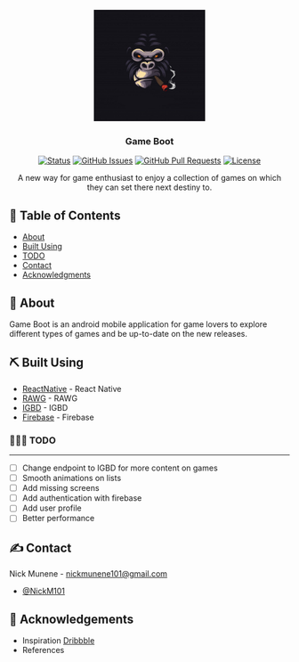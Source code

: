 <p align="center">
  <a href="" rel="noopener">
 <img width=200px height=200px src="https://github.com/NickM101/GameBoot/blob/main/src/assets/images/splash.jpg" alt="Game Boot"></a>
</p>

<h3 align="center">Game Boot</h3>

<div align="center">
  
  [![Status](https://img.shields.io/badge/status-active-success.svg)]() 
  [![GitHub Issues](https://img.shields.io/github/issues/NickM101/GameBoot.svg)](https://github.com/NickM101/GameBoot/issues)
  [![GitHub Pull Requests](https://img.shields.io/github/issues-pr/NickM101/GameBoot.svg)](https://github.com/NickM101/GameBoot/pulls)
  [![License](https://img.shields.io/badge/license-MIT-blue.svg)](/LICENSE)

A new way for game enthusiast to enjoy a collection of games on which they can set there next destiny to.
  <br>
</div>

## 📝 Table of Contents
- [About](#about)
- [Built Using](#built_using)
- [TODO](../TODO.md)
- [Contact](#contact)
- [Acknowledgments](#acknowledgement)

## 🧐 About <a name = "about"></a>
Game Boot is an android mobile application for game lovers to explore different types of games and be up-to-date on the new releases.

## ⛏️ Built Using <a name = "built_using"></a>
- [ReactNative](https://reactnative.dev/) - React Native
- [RAWG](https://rawg.io/) - RAWG
- [IGBD](https://www.igdb.com/discover) - IGBD
- [Firebase](https://firebase.google.com/) - Firebase

### 👨🏾‍💻 TODO

---

- [ ] Change endpoint to IGBD for more content on games
- [ ] Smooth animations on lists
- [ ] Add missing screens
- [ ] Add authentication with firebase 
- [ ] Add user profile
- [ ] Better performance

## ✍️ Contact <a name = "contact"></a>
Nick Munene - nickmunene101@gmail.com
- [@NickM101](https://github.com/NickM101)

## 🎉 Acknowledgements <a name = "acknowledgement"></a>
- Inspiration [Dribbble](https://dribbble.com/)
- References
